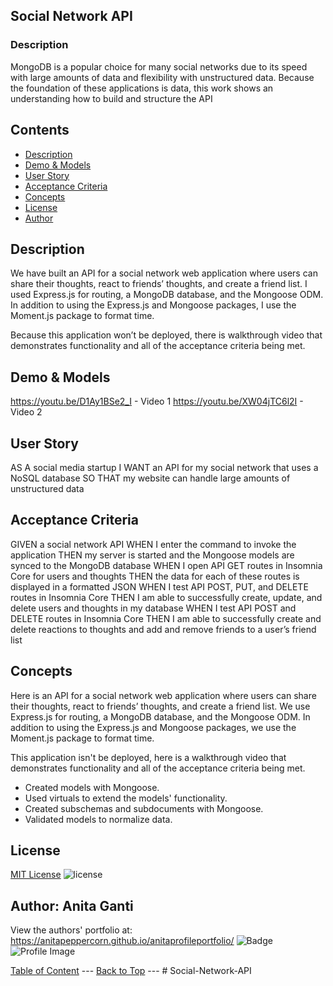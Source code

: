 ## Social Network API

### Description

MongoDB is a popular choice for many social networks due to its speed with large amounts of data and flexibility with unstructured data. Because the foundation of these applications is data, this work shows an understanding how to build and structure the API 

## Contents
- [Description](#Description)
- [Demo & Models](#Demo&Models)
- [User Story](#User-Story)
- [Acceptance Criteria](#Acceptance-Criteria)
- [Concepts](#Concepts)
- [License](#License)
- [Author](#Author)

## Description

We have built an API for a social network web application where users can share their thoughts, react to friends’ thoughts, and create a friend list. I used Express.js for routing, a MongoDB database, and the Mongoose ODM. In addition to using the Express.js and Mongoose packages, I use the Moment.js package to format time.

Because this application won’t be deployed, there is walkthrough video that demonstrates functionality and all of the acceptance criteria being met. 

## Demo & Models
https://youtu.be/D1Ay1BSe2_I - Video 1
https://youtu.be/XW04jTC6l2I - Video 2


## User Story
AS A social media startup
I WANT an API for my social network that uses a NoSQL database
SO THAT my website can handle large amounts of unstructured data

## Acceptance Criteria
GIVEN a social network API
WHEN I enter the command to invoke the application
THEN my server is started and the Mongoose models are synced to the MongoDB database
WHEN I open API GET routes in Insomnia Core for users and thoughts
THEN the data for each of these routes is displayed in a formatted JSON
WHEN I test API POST, PUT, and DELETE routes in Insomnia Core
THEN I am able to successfully create, update, and delete users and thoughts in my database
WHEN I test API POST and DELETE routes in Insomnia Core
THEN I am able to successfully create and delete reactions to thoughts and add and remove friends to a user’s friend list

## Concepts
Here is an API for a social network web application where users can share their thoughts, react to friends’ thoughts, and create a friend list. We use Express.js for routing, a MongoDB database, and the Mongoose ODM. In addition to using the Express.js and Mongoose packages, we use the Moment.js package to format time. 

This application isn't be deployed, here is a walkthrough video that demonstrates functionality and all of the acceptance criteria being met. 

- Created models with Mongoose.
- Used virtuals to extend the models' functionality.
- Created subschemas and subdocuments with Mongoose.
- Validated models to normalize data.

## License
[MIT License](./LICENSE)
![license](https://img.shields.io/badge/License-MIT-blue)

## Author: Anita Ganti

View the authors' portfolio at:  
https://anitapeppercorn.github.io/anitaprofileportfolio/
![Badge](https://img.shields.io/badge/Github-anitapeppercorn-4cbbb9) 
![Profile Image](https://github.com/anitapeppercorn.png?size=50)

[Table of Content](#Table-of-Content) --- [Back to Top](#Social-Network-API) --- # Social-Network-API
